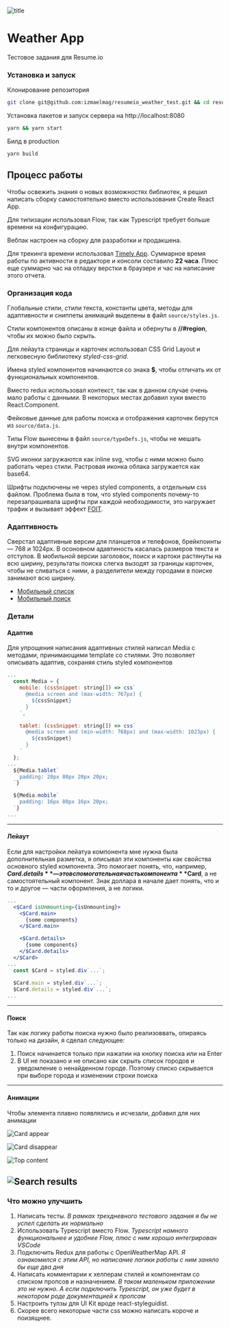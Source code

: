 ![title](/readme_images/navbar.png)

# Weather App
Тестовое задания для Resume.io

### Установка и запуск

Клонирование репозитория
```bash
git clone git@github.com:izmaelmag/resumeio_weather_test.git && cd resumeio_weather_test
```

Установка пакетов и запуск сервера на http://localhost:8080
```bash
yarn && yarn start
```

Билд в production
```bash
yarn build
```

## Процесс работы

Чтобы освежить знания о новых возможностях библиотек, я решил написать сборку самостоятельно вместо использования Create React App.

Для типизации использовал Flow, так как Typescript требует больше времени на конфигурацию.

Вебпак настроен на сборку для разработки и продакшена.

Для трекинга времени использовал [Timely App](https://timelyapp.com/). Суммарное время работы по активности в редакторе и консоли составило **22 часа**. Плюс еще суммарно час на отладку верстки в браузере и час на написание этого отчета.

### Организация кода

Глобальные стили, стили текста, константы цвета, методы для адаптивности и сниппеты анимаций выделены в файл `source/styles.js`. 

Стили компонентов описаны в конце файла и обернуты в **//#region**, чтобы их можно было скрыть.

Для лейаута страницы и карточек использовал CSS Grid Layout и легковесную библиотеку *styled-css-grid*.

Имена styled компонентов начинаются со знака **$**, чтобы отличать их от функциональных компонентов.

Вместо redux использовал контекст, так как в данном случае очень мало работы с данными. В некоторых местах добавил хуки вместо React.Component.

Фейковые данные для работы поиска и отображения карточек берутся из `source/data.js`.

Типы Flow вынесены в файл `source/typeDefs.js`, чтобы не мешать внутри компонентов.

SVG иконки загружаются как inline svg, чтобы с ними можно было работать через стили. Растровая иконка облака загружается как base64.

Шрифты подключены не через styled components, а отдельным css файлом. Проблема была в том, что styled components почему-то перезапрашивала шрифты при каждой необходимости, это нагружает трафик и вызывает эффект [FOIT](https://css-tricks.com/fighting-foit-and-fout-together/).

### Адаптивность
Сверстал адаптивные версии для планшетов и телефонов, брейкпоинты — 768 и 1024px. В осоновном адавтиность касалась размеров текста и отступов. В мобильной версии заголовок, поиск и картоки растянуты на всю ширину, результаты поиска слегка вызодят за границы карточек, чтобы не сливаться с ними, а разделители между городами в поиске занимают всю ширину.

* [Мобильный список](https://github.com/izmaelmag/resumeio_weather_test/blob/master/readme_images/localhost_8080_(iPhone%206_7_8).png)
* [Мобильный поиск](https://github.com/izmaelmag/resumeio_weather_test/blob/master/readme_images/localhost_8080_(iPhone%206_7_8)%20search.png)

### Детали

#### Адаптив
Для упрощения написания адаптивных стилей написал Media с методами, принимающими template со стилями. Это позволяет описывать адаптив, сохраняя стиль styled компонентов
```jsx
...
  const Media = {
    mobile: (cssSnippet: string[]) => css`
      @media screen and (max-width: 767px) {
        ${cssSnippet}
      }
    `,

    tablet: (cssSnippet: string[]) => css`
      @media screen and (min-width: 768px) and (max-width: 1023px) {
        ${cssSnippet}
      }
    `
  };
...
  ${Media.tablet`
    padding: 20px 80px 20px 20px;
  `}

  ${Media.mobile`
    padding: 16px 80px 16px 20px;
  `}
...
```
---
#### Лейаут
Если для настройки лейатуа компонента мне нужна была дополнительная разметка, я описывал эти компоненты как свойства основного styled компонента. Это помогает понять, что, например, **$Card.details** — это вспомогательная часть компонента **$Card**, а не самостоятельный компонент. Знак доллара в начале дает понять, что и то и другое — части оформления, а не логики.
```jsx
...
  <$Card isUnmounting={isUnmounting}>
    <$Card.main>
      {some components}
    </$Card.main>

    <$Card.details>
      {some components}
    </$Card.details>
  </$Card>
...
  const $Card = styled.div`...`;
  
  $Card.main = styled.div`...`;
  $Card.details = styled.div`...`;
...
```
---
#### Поиск
Так как логику работы поиска нужно было реализоввать, опираясь только на дизайн, я сделал следующее:
1. Поиск начинается только при нажатии на кнопку поиска или на Enter
2. В UI не показано и не описано как скрыть список городов и уведомление о ненайденном городе. Поэтому списко скрывается при выборе города и изменении строки поиска
---
#### Анимации
Чтобы элемента плавно появлялись и исчезали, добавил для них анимации

![Card appear](/readme_images/card_appear.gif)

![Card disappear](/readme_images/card_disappear.gif)

![Top content](/readme_images/header_appear.gif)

![Search results](/readme_images/search_results.gif)
---
### Что можно улучшить
1. Написать тесты. _В рамках трехдневного тестового задания я бы не успел сделать их нормально_
2. Использовать Typescript вместо Flow. _Typescript намного функциональнее и удобнее Flow, плюс с ним хорошо интегрирован VSCode_
3. Подключить Redux для работы с OpenWeatherMap API. _Я ознакомился с этим API, но написание логики работы с ним заняло бы еще два дня_
4. Написать комментарии к хелперам стилей и компонентам со списком пропсов и назначением. _В таком маленьком приложении это не нужно. А если подключить Typescript, он уже будет в некотором роде документацией к пропсам_
5. Настроить тулзы для UI Kit вроде react-styleguidist.
6. Скорее всего некоторые части css можно написать короче и поизящнее.
